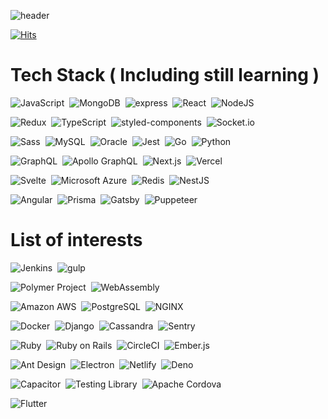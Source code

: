 ![header](https://capsule-render.vercel.app/api?type=rect&color=gradient&height=300&section=header&text=SynCROSS&fontSize=90)

[![Hits](https://hits.seeyoufarm.com/api/count/incr/badge.svg?url=https%3A%2F%2Fgithub.com%2FSynCROSS&count_bg=%2324292E&title_bg=%2324292E&icon=github.svg&icon_color=%23FFFFFF&title=Watch&edge_flat=true)](https://hits.seeyoufarm.com)

# Tech Stack ( Including still learning )

<img
  src="https://img.shields.io/badge/JavaScript-F7DF1E?style=for-the-badge&logo=Javascript&logoColor=white"
  alt="JavaScript"
/>&nbsp;
<img
  src="https://img.shields.io/badge/MongoDB-47A248?style=for-the-badge&logo=MongoDB&logoColor=white"
  alt="MongoDB"
/>&nbsp;
<img
  src="https://img.shields.io/badge/express-ffffff?style=for-the-badge&logo=https://raw.githubusercontent.com/devicons/devicon/master/icons/express/express-original-wordmark.svg&logoColor=white"
  alt="express"
/>&nbsp;
<img
  src="https://img.shields.io/badge/React-61DAFB?style=for-the-badge&logo=React&logoColor=white"
  alt="React"
/>&nbsp;
<img
  src="https://img.shields.io/badge/NodeJS-339933?style=for-the-badge&logo=Node.js&logoColor=white"
  alt="NodeJS"
/>&nbsp;

<img
  src="https://img.shields.io/badge/Redux-764ABC?style=for-the-badge&logo=Redux&logoColor=white"
  alt="Redux"
/>&nbsp;
<img
  src="https://img.shields.io/badge/TypeScript-007ACC?style=for-the-badge&logo=TypeScript&logoColor=white"
  alt="TypeScript"
/>&nbsp;
<img
  src="https://img.shields.io/badge/styled--components-DB7093?style=for-the-badge&logo=styled-components&logoColor=white"
  alt="styled-components"
/>&nbsp;
<img
  src="https://img.shields.io/badge/Socket.io-010101?style=for-the-badge&logo=Socket.io&logoColor=white"
  alt="Socket.io"
/>&nbsp;

<img
  src="https://img.shields.io/badge/Sass-CC6699?style=for-the-badge&logo=Sass&logoColor=white"
  alt="Sass"
/>&nbsp;
<img
  src="https://img.shields.io/badge/MySQL-4479A1?style=for-the-badge&logo=MySQL&logoColor=white"
  alt="MySQL"
/>&nbsp;
<img
  src="https://img.shields.io/badge/Oracle-F80000?style=for-the-badge&logo=Oracle&logoColor=white"
  alt="Oracle"
/>&nbsp;
<img
  src="https://img.shields.io/badge/Jest-C21325?style=for-the-badge&logo=Jest&logoColor=white"
  alt="Jest"
/>&nbsp;
<img
  src="https://img.shields.io/badge/Go-00ADD8?style=for-the-badge&logo=Go&logoColor=white"
  alt="Go"
/>&nbsp;
<img
  src="https://img.shields.io/badge/Python-3776AB?style=for-the-badge&logo=Python&logoColor=white"
  alt="Python"
/>&nbsp;

<img
  src="https://img.shields.io/badge/GraphQL-E10098?style=for-the-badge&logo=GraphQL&logoColor=white"
  alt="GraphQL"
/>&nbsp;
<img
  src="https://img.shields.io/badge/Apollo%20GraphQL-311C87?style=for-the-badge&logo=Apollo%20GraphQL&logoColor=white"
  alt="Apollo GraphQL"
/>&nbsp;
<img
  src="https://img.shields.io/badge/Next.js-000000?style=for-the-badge&logo=Next.js&logoColor=white"
  alt="Next.js"
/>&nbsp;
<img
  src="https://img.shields.io/badge/Vercel-000000?style=for-the-badge&logo=Vercel&logoColor=white"
  alt="Vercel"
/>&nbsp;

<img
  src="https://img.shields.io/badge/Svelte-FF3E00?style=for-the-badge&logo=Svelte&logoColor=white"
  alt="Svelte"
/>&nbsp;
<img
  src="https://img.shields.io/badge/Microsoft%20Azure-0089D6?style=for-the-badge&logo=Microsoft%20Azure&logoColor=white"
  alt="Microsoft Azure"
/>&nbsp;
<img
  src="https://img.shields.io/badge/Redis-DC382D?style=for-the-badge&logo=Redis&logoColor=white"
  alt="Redis"
/>&nbsp;
<img
  src="https://img.shields.io/badge/NestJS-E0234E?style=for-the-badge&logo=NestJS&logoColor=white"
  alt="NestJS"
/>&nbsp;

<img
  src="https://img.shields.io/badge/Angular-DD0031?style=for-the-badge&logo=Angular&logoColor=white"
  alt="Angular"
/>&nbsp;
<img
  src="https://img.shields.io/badge/Prisma-ffffff?style=for-the-badge&logo=data%3Aimage%2Fpng%3Bbase64%2CiVBORw0KGgoAAAANSUhEUgAAABcAAAAcCAQAAAAg5OzoAAAABGdBTUEAALGPC%2FxhBQAAACBjSFJNAAB6JgAAgIQAAPoAAACA6AAAdTAAAOpgAAA6mAAAF3CculE8AAAAAmJLR0QA%2F4ePzL8AAAAJcEhZcwAADsMAAA7DAcdvqGQAAAAHdElNRQflARYEFR2R9SNzAAABzUlEQVQ4y43TX2iNcRgH8M92YsYyyp8wqVlDudCkZEWkkZULLqRQaq5cIHYhRW6UmpI7FO3KLqY0a%2F7UbrYSKWsXoplMs8ykdMbOdrb1c3HOjvecnf15rt7f83x6e9%2Fn%2Fb7kq1oDum01r1qpUxDcmh%2B%2FLAiCrzbPjat8E8S1GnN9LrzII0HQpVyHXhtm58clBEETTptwcTZc5l36ua9glS7dVs%2FMb6Rx0mFwzoS6mXC1oTQftAWs1%2BOVZflwiZY0Dt4oTXevGncsHz9jPMMbFaS7lfq9sCQXb%2FQhg0PWPhqMOpSNY%2B5E8KgDkdk2PzVbGOU1fkd4v4rIrNA9w3b%2FbyzXHsFBp5KcjcU9EJs6njeZxe%2FmvNcCTX7ZnjpU%2BZyFg7PTtlYj4XbqsiUH%2F7V3Gi%2FWZiAV55Ec%2FiVvCo9KpuL8JIe3K87DS3X4pCLmvX1WRAatnubhY4ITRqBOMnL3mRJYrs93WKw5g%2BN2TYNL7XDBc5P6p5bZn%2BY91mZYgTUOuum1uKRejfZPjS6lP1WrGIpsckqjHmOGvdWg1jqF0SC8FASPVav3zA%2FjBrWptzOT%2FazaY0iQ9EfCRw%2BdVKnIjFXgmoQ%2B9x1Rlvk9cuofI2%2FTwyUo4%2FsAAAAldEVYdGRhdGU6Y3JlYXRlADIwMjEtMDEtMjJUMDQ6MTY6NTQrMDA6MDAvTNioAAAAJXRFWHRkYXRlOm1vZGlmeQAyMDIxLTAxLTIyVDA0OjE2OjU0KzAwOjAwXhFgFAAAAABJRU5ErkJggg%3D%3D"
  alt="Prisma"
/>&nbsp;
<img
  src="https://img.shields.io/badge/Gatsby-663399?style=for-the-badge&logo=Gatsby&logoColor=white"
  alt="Gatsby"
/>&nbsp;
<img
  src="https://img.shields.io/badge/puppeteer-ffffff?style=for-the-badge&logo=data%3Aimage%2Fpng%3Bbase64%2CiVBORw0KGgoAAAANSUhEUgAAABIAAAAbCAYAAABxwd%2BfAAAEEElEQVR42oSTA3BlWRRF130vTn6c37bdsW3btm2UxrZt27Zdtse2Z%2B6cfI57Ve3Hs%2Fc1NnZuANPYQnBACRBBdhQ2Qi24WBeGjZp025vUlgIb1CYrdj69F7w9q6XgTS6c%2BJq%2BkifZtq4BCCJuLy7i9iEEs2tjG0Plz3PR5NfieVm8xSpqNwKK3RsvoTVPc3Kv5r4TNdcs%2FEBb%2FmNsCK8FLIjkuY62vCe4fvlHHjlNq9MHtFmbqY1N1jPWaw3UZoA1ZBsJ%2By%2BiLOkbugo1p%2FZp7j9Zc%2Bn0d9RlPmrTZdPf2wLOHNJmS672SD%2F6lbF386UqyH%2BTsX8rSBeR7iEUyX2J9COnSeCHVKRoHpCwd66w68FTtCpJWg14zzyy8wQ8zFGgTu4YtqEpnDSKSvH3yaIoYXW%2BNE%2Bc%2BTvSA84a1jx%2Bxu%2BcMajJiX4RH68UIEPUyd%2FwlYATyIx8VQI%2B5bEztLp4Uptt%2BdqM3fs5mUc%2FlwnWMjzNo6drzh39mLTDz%2BLrfQrgjQMDi%2B%2BJNGZ%2Fx%2F0naXXFrDa6irSZHf2FeWTH9So0MI21oWmkHLqe6rQvGKvWXLeoufcELcP%2FVnq36A7aueFkWcqfVFmSNnOivzaP7rxNhQVlA14qPMi5h7xYH5Yjc3i31H6rypKlNuYnY334CjZMAyGcIP87VHjwtWIsBnyVmP%2FBjvUI%2FqwPr1IRwVcpP59HgM0oXOwXXSWyqLWOAKX4B4ZynQRbINwlynHUK4RR0c0IiYmJpKam%2Fq8SEhIQlMNzvGEYCARZLJZ7165d%2B2BcXFxZdHR0WWRk5DF19MjRCqvVendAQMADgJWYmJjqk086%2BatLLr7kV9Ef%2Brl2zdqfO3fs%2FLlj%2Bw5i8J%2BpU6Z%2BMjAwCGWwtgJwSgaa6gRRGJ%2FH%2Bmd7hYrC%2FxEiUKZAEVC9QLgbcAMFBZJtlaqUUFWCSoUU4t5A4c7sd%2Bd0WbC5e3f5Zsw632%2FmnHM0rg6yVCpBf9NRq9Vgtky0jNavMk0T5fey9P3zcaZpGq9Wq3I4HGIwGKDf76PX67kSxVcqFUkMFgwG%2BfF4lPD4kZcYLBAI8P1%2B7xlE3ieIls1mI2%2B3G4QQnkD0GBYOh3mn05GZTAb1eh3n8xnL5RKr1Qrz%2BRzqkudZxaDb7WKxWNj%2F1us1xchQKMRZJBLhzWZTFgoF6LqOfD6PVCqFdDpt79FoFLlcDtlsFrFYDIlEAvF4HMVikYA%2FIFrULfJ6veJyuaDdboNGwTCM5z6bzTAej7HdbjGdTjEajciMyWSC0%2Blkp%2BZY7Pv9Dsuy8Hg8%2FlZsl12znKS8gh5DoKSLObJe6XA4UGpJ5vf7%2Fzcajc%2FdbidVN8QLfTlJ1U0o7wcx2PdYWFh4zc3NQ93d3fPd3NzySMEgPSC9IDMAgXPOc3sxjesAAAAASUVORK5CYII%3D"
  alt="Puppeteer"
/>&nbsp;

# List of interests

<img
  src="https://img.shields.io/badge/Jenkins-D24939?style=for-the-badge&logo=Jenkins&logoColor=white"
  alt="Jenkins"
/>&nbsp;
<img
  src="https://img.shields.io/badge/gulp-CF4647?style=for-the-badge&logo=gulp&logoColor=white"
  alt="gulp"
/>&nbsp;

<img
  src="https://img.shields.io/badge/Polymer%20Project-FF4470?style=for-the-badge&logo=Polymer%20Project&logoColor=white"
  alt="Polymer Project"
/>&nbsp;
<img
  src="https://img.shields.io/badge/WebAssembly-654FF0?style=for-the-badge&logo=WebAssembly&logoColor=white"
  alt="WebAssembly"
/>&nbsp;

<img
  src="https://img.shields.io/badge/Amazon%20AWS-232F3E?style=for-the-badge&logo=NestJS&logoColor=white"
  alt="Amazon AWS"
/>&nbsp;
<img
  src="https://img.shields.io/badge/PostgreSQL-336791?style=for-the-badge&logo=PostgreSQL&logoColor=white"
  alt="PostgreSQL"
/>&nbsp;
<img
  src="https://img.shields.io/badge/NGINX-269539?style=for-the-badge&logo=NGINX&logoColor=white"
  alt="NGINX"
/>&nbsp;

<img
  src="https://img.shields.io/badge/Docker-2496ED?style=for-the-badge&logo=Docker&logoColor=white"
  alt="Docker"
/>&nbsp;
<img
  src="https://img.shields.io/badge/Django-092E20?style=for-the-badge&logo=Django&logoColor=white"
  alt="Django"
/>&nbsp;
<img
  src="https://img.shields.io/badge/Cassandra-1287B1?style=for-the-badge&logo=Apache%20Cassandra&logoColor=white"
  alt="Cassandra"
/>&nbsp;
<img
  src="https://img.shields.io/badge/Sentry-FB4226?style=for-the-badge&logo=Sentry&logoColor=white"
  alt="Sentry"
/>&nbsp;

<img
  src="https://img.shields.io/badge/Ruby-CC342D?style=for-the-badge&logo=Ruby&logoColor=white"
  alt="Ruby"
/>&nbsp;
<img
  src="https://img.shields.io/badge/Ruby%20on%20Rails-CC342D?style=for-the-badge&logo=Ruby%20on%20Rails&logoColor=white"
  alt="Ruby on Rails"
/>&nbsp;
<img
  src="https://img.shields.io/badge/CircleCI-343434?style=for-the-badge&logo=CircleCI&logoColor=white"
  alt="CircleCI"
/>&nbsp;
<img
  src="https://img.shields.io/badge/Ember.js-E04E39?style=for-the-badge&logo=Ember.js&logoColor=white"
  alt="Ember.js"
/>&nbsp;

<img
  src="https://img.shields.io/badge/Ant%20Design.js-E04E39?style=for-the-badge&logo=Ant%20Design&logoColor=white"
  alt="Ant Design"
/>&nbsp;
<img
  src="https://img.shields.io/badge/Electron-47848F?style=for-the-badge&logo=Electron&logoColor=white"
  alt="Electron"
/>&nbsp;
<img
  src="https://img.shields.io/badge/Netlify-00C7B7?style=for-the-badge&logo=Netlify&logoColor=white"
  alt="Netlify"
/>&nbsp;
<img
  src="https://img.shields.io/badge/Deno-000000?style=for-the-badge&logo=Deno&logoColor=white"
  alt="Deno"
/>&nbsp;

<img
  src="https://img.shields.io/badge/Capacitor-119EFF?style=for-the-badge&logo=Capacitor&logoColor=white"
  alt="Capacitor"
/>&nbsp;
<img
  src="https://img.shields.io/badge/Testing%20Library-E33332?style=for-the-badge&logo=Testing%20Library&logoColor=white"
  alt="Testing Library"
/>&nbsp;
<img
src="https://img.shields.io/badge/Apache%20Cordova-E8E8E8?style=for-the-badge&logo=Apache%20Cordova&logoColor=white"
alt="Apache Cordova"
/>&nbsp;

<img
  src="https://img.shields.io/badge/Flutter-02569B?style=for-the-badge&logo=Flutter&logoColor=white"
  alt="Flutter"
/>&nbsp;
